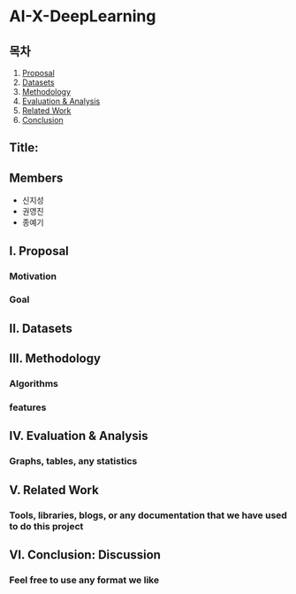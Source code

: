 # AI-X-DeepLearning
## 목차

1. [Proposal](#i.-proposal)
2. [Datasets](#ii.-datasets)
3. [Methodology](#iii.-methodology)
4. [Evaluation & Analysis](#iv.-evaluation-&-analysis)
5. [Related Work](#v.-related-work)
6. [Conclusion](#vi-conclusion:-discussion)

## Title:
## Members
- 신지성
- 권영진
- 종예기

## I. Proposal
### Motivation
### Goal

## II. Datasets

## III. Methodology
### Algorithms
### features

## IV. Evaluation & Analysis
### Graphs, tables, any statistics

## V. Related Work
### Tools, libraries, blogs, or any documentation that we have used to do this project

## VI. Conclusion: Discussion
### Feel free to use any format we like
